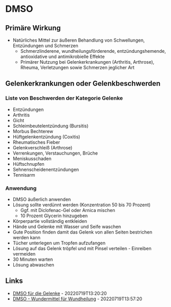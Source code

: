 # DMSO

## Primäre Wirkung

* Natürliches Mittel zur äußeren Behandlung von Schwellungen, Entzündungen und Schmerzen
  * Schmerzlinderene, wundheilungsförderende, entzündungshemende, antioxidative und antimikrobielle Effekte
  * Primärer Nutzung bei Gelenkerkrankungen (Arthritis, Arthrose), Rheuma, Verletzungen sowie Schmerzen jeglicher Art

## Gelenkerkrankungen oder Gelenkbeschwerden

### Liste von Beschwerden der Kategorie Gelenke

* Entzündungen
* Arthritis
* Gicht
* Schleimbeutelentzündung (Bursitis)
* Morbus Bechterew
* Hüftgelenkentzündung (Coxitis)
* Rheumatisches Fieber
* Gelenkverschleiß (Arthrose)
* Verrenkungen, Verstauchungen, Brüche
* Meniskusschaden
* Hüftschnupfen
* Sehnenscheidenentzündungen
* Tennisarm

### Anwendung

* DMSO äußerlich anwenden
* Lösung sollte verdünnt werden (Konzentration 50 bis 70 Prozent)
  * Ggf. mit Diclofenac-Gel oder Arnica mischen
  * 10 Prozent Glycerin hinzugeben
* Körperpartie vollständig entkleiden
* Hände und Gelenke mit Wasser und Seife waschen
* Gute Position finden damit das Gelenk von allen Seiten bestrichen werden kann
* Tücher unterlegen um Tropfen aufzufangen
* Lösung auf das Gelenk tröpfel und mit Pinsel verteilen - Einreiben vermeiden
* 30 Minuten warten
* Lösung abwaschen

## Links

* [DMSO für die Gelenke](https://www.dmsoportal.de/gelenke/) - 20220719T13:20:20
* [DMSO - Wundermittel für Wundheilung](https://gesundheits-universum.de/dmso-wunder-mittel-fuer-wundheilung/) - 20220719T13:57:20

